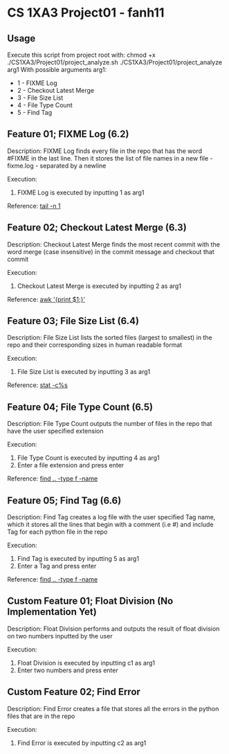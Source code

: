 # CS 1XA3 Project01 - fanh11

## Usage
Execute this script from project root with:
	chmod +x ./CS1XA3/Project01/project_analyze.sh
	./CS1XA3/Project01/project_analyze arg1
With possible arguments arg1: 
* 1 - FIXME Log
* 2 - Checkout Latest Merge
* 3 - File Size List
* 4 - File Type Count
* 5 - Find Tag

## Feature 01; FIXME Log (6.2)
Description: FIXME Log finds every file in the repo that has the word #FIXME in the last line. Then it stores the list of file names in a new file - fixme.log - separated by a newline

Execution: 
1. FIXME Log is executed by inputting 1 as arg1 

Reference: [tail -n 1](https://unix.stackexchange.com/questions/286544/how-to-extract-first-and-last-lines-in-a-file)

## Feature 02; Checkout Latest Merge (6.3)
Description: Checkout Latest Merge finds the most recent commit with the word merge (case insensitive) in the commit message and checkout that commit
 
Execution: 
1. Checkout Latest Merge is executed by inputting 2 as arg1

Reference: [awk '{print $1;}'](https://unix.stackexchange.com/questions/65932/how-to-get-the-first-word-of-a-string)

## Feature 03; File Size List (6.4)
Description: File Size List lists the sorted files (largest to smallest) in the repo and their corresponding sizes in human readable format

Execution: 
1. File Size List is executed by inputting 3 as arg1

Reference: [stat -c%s](https://www.cyberciti.biz/faq/howto-bash-check-file-size-in-linux-unix-scripting/)

## Feature 04; File Type Count (6.5)
Description: File Type Count outputs the number of files in the repo that have the user specified extension

Execution: 
1. File Type Count is executed by inputting 4 as arg1
2. Enter a file extension and press enter 

Reference: [find .. -type f -name](https://mac1xa3.ca/Slides/Week05/1XA3_Lab_Week05.html)

## Feature 05; Find Tag (6.6)
Description: Find Tag creates a log file with the user specified Tag name, which it stores all the lines that
begin with a comment (i.e #) and include Tag for each python file in the repo

Execution: 
1. Find Tag is executed by inputting 5 as arg1
2. Enter a Tag and press enter

Reference: [find .. -type f -name](https://mac1xa3.ca/Slides/Week05/1XA3_Lab_Week05.html)

## Custom Feature 01; Float Division (No Implementation Yet)
Description: Float Division performs and outputs the result of float division on two numbers inputted by the user  

Execution: 
1. Float Division is executed by inputting c1 as arg1
2. Enter two numbers and press enter

## Custom Feature 02; Find Error
Description: Find Error creates a file that stores all the errors in the python files that are in the repo

Execution: 
1. Find Error is executed by inputting c2 as arg1
